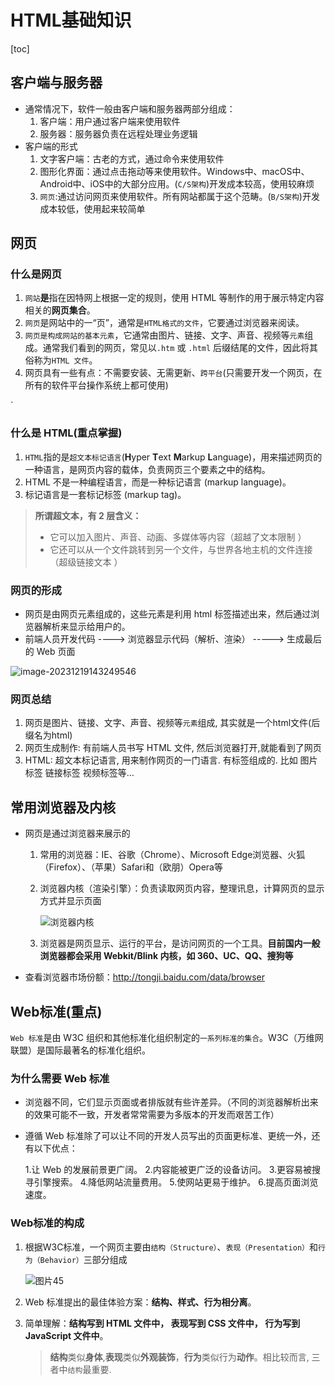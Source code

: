 # HTML基础知识

[toc]



## 客户端与服务器

* 通常情况下，软件一般由客户端和服务器两部分组成：
  1. 客户端：用户通过客户端来使用软件
  2. 服务器：服务器负责在远程处理业务逻辑
* 客户端的形式
  1. 文字客户端：古老的方式，通过命令来使用软件
  2. 图形化界面：通过点击拖动等来使用软件。Windows中、macOS中、Android中、iOS中的大部分应用。(`C/S架构`)开发成本较高，使用较麻烦
  3. `网页`:通过访问网页来使用软件。所有网站都属于这个范畴。(`B/S架构`)开发成本较低，使用起来较简单







## 网页



### 什么是网页

1. `网站`**是**指在因特网上根据一定的规则，使用 HTML 等制作的用于展示特定内容相关的**网页集合**。
2. `网页`是网站中的一“页”，通常是`HTML格式的文件`，它要通过浏览器来阅读。
3. `网页是构成网站的基本元素`，它通常由图片、链接、文字、声音、视频等`元素`组成。通常我们看到的网页，常见以`.htm` 或 `.html` 后缀结尾的文件，因此将其俗称为`HTML 文件`。
4. 网页具有一些有点：不需要安装、无需更新、`跨平台`(只需要开发一个网页，在所有的软件平台操作系统上都可使用)

`



###  什么是 HTML(重点掌握)

1. `HTML`指的是`超文本标记语言`(**H**yper **T**ext **M**arkup **L**anguage)，用来描述网页的一种语言，是网页内容的载体，负责网页三个要素之中的结构。
2. HTML 不是一种编程语言，而是一种标记语言 (markup language)。
3. 标记语言是一套标记标签 (markup tag)。

> **所谓超文本，有 2 层含义：**
>
> * 它可以加入图片、声音、动画、多媒体等内容（超越了文本限制 ）
> * 它还可以从一个文件跳转到另一个文件，与世界各地主机的文件连接（超级链接文本 ）





### 网页的形成

* 网页是由网页元素组成的，这些元素是利用 html 标签描述出来，然后通过浏览器解析来显示给用户的。
* 前端人员开发代码 ----> 浏览器显示代码（解析、渲染） -----> 生成最后的 Web 页面

![image-20231219143249546](http://images.newstar.net.cn/sally-imgsimage-20231219143249546.png)





### 网页总结

1. 网页是图片、链接、文字、声音、视频等`元素`组成, 其实就是一个html文件(后缀名为html)
2. 网页生成制作: 有前端人员书写 HTML 文件, 然后浏览器打开,就能看到了网页
3. HTML: 超文本标记语言, 用来制作网页的一门语言. 有标签组成的. 比如 图片标签 链接标签 视频标签等…







## 常用浏览器及内核

* 网页是通过浏览器来展示的

  1. 常用的浏览器：IE、谷歌（Chrome）、Microsoft Edge浏览器、火狐（Firefox）、（苹果）Safari和（欧朋）Opera等

  2. 浏览器内核（渲染引擎）：负责读取网页内容，整理讯息，计算网页的显示方式并显示页面

     ![浏览器内核](http://images.newstar.net.cn/sally-imgs%E6%B5%8F%E8%A7%88%E5%99%A8%E5%86%85%E6%A0%B8.png) 

  3. 浏览器是网页显示、运行的平台，是访问网页的一个工具。**目前国内一般浏览器都会采用 Webkit/Blink 内核，如 360、UC、QQ、搜狗等**

* 查看浏览器市场份额：http://tongji.baidu.com/data/browser







## Web标准(重点)

`Web 标准`是由 W3C 组织和其他标准化组织制定的`一系列标准的集合`。W3C（万维网联盟）是国际最著名的标准化组织。

 

### 为什么需要 Web 标准

* 浏览器不同，它们显示页面或者排版就有些许差异。（不同的浏览器解析出来的效果可能不一致，开发者常常需要为多版本的开发而艰苦工作）

* 遵循 Web 标准除了可以让不同的开发人员写出的页面更标准、更统一外，还有以下优点：

  1.让 Web 的发展前景更广阔。 
  2.内容能被更广泛的设备访问。
  3.更容易被搜寻引擎搜索。
  4.降低网站流量费用。
  5.使网站更易于维护。
  6.提高页面浏览速度。





### Web标准的构成

1. 根据W3C标准，一个网页主要由`结构（Structure）`、`表现（Presentation）`和`行为（Behavior）`三部分组成

   ![图片45](http://images.newstar.net.cn/sally-imgs%E5%9B%BE%E7%89%8745.png)

2. Web 标准提出的最佳体验方案：**结构、样式、行为相分离**。  

3. 简单理解：**结构写到 HTML 文件中， 表现写到 CSS 文件中， 行为写到 JavaScript 文件中**。

   > **结构**类似**身体**,**表现**类似**外观装饰**，**行为**类似行为**动作**。相比较而言, 三者中`结构`最重要.

   

